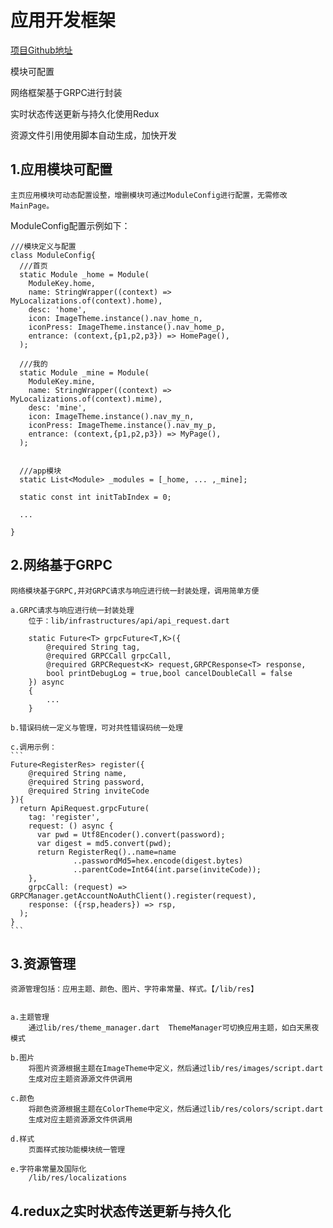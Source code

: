 # 应用开发框架

[项目Github地址][https://github.com/wilson23yang/flutter_app_dev.git]

 模块可配置
 
 网络框架基于GRPC进行封装

 实时状态传送更新与持久化使用Redux
 
 资源文件引用使用脚本自动生成，加快开发
 
 

## 1.应用模块可配置
    主页应用模块可动态配置设整，增删模块可通过ModuleConfig进行配置，无需修改MainPage。
    
ModuleConfig配置示例如下：

```
///模块定义与配置
class ModuleConfig{
  ///首页
  static Module _home = Module(
    ModuleKey.home,
    name: StringWrapper((context) => MyLocalizations.of(context).home),
    desc: 'home',
    icon: ImageTheme.instance().nav_home_n,
    iconPress: ImageTheme.instance().nav_home_p,
    entrance: (context,{p1,p2,p3}) => HomePage(),
  );

  ///我的
  static Module _mine = Module(
    ModuleKey.mine,
    name: StringWrapper((context) => MyLocalizations.of(context).mime),
    desc: 'mine',
    icon: ImageTheme.instance().nav_my_n,
    iconPress: ImageTheme.instance().nav_my_p,
    entrance: (context,{p1,p2,p3}) => MyPage(),
  );


  ///app模块
  static List<Module> _modules = [_home, ... ,_mine];

  static const int initTabIndex = 0;

  ...

}

```

## 2.网络基于GRPC
    网络模块基于GRPC,并对GRPC请求与响应进行统一封装处理，调用简单方便
    
    a.GRPC请求与响应进行统一封装处理
        位于：lib/infrastructures/api/api_request.dart
        
        static Future<T> grpcFuture<T,K>({
            @required String tag, 
            @required GRPCCall grpcCall,
            @required GRPCRequest<K> request,GRPCResponse<T> response,
            bool printDebugLog = true,bool cancelDoubleCall = false
        }) async
        {
            ...
        }
        
    b.错误码统一定义与管理，可对共性错误码统一处理
    
    c.调用示例：
    ```
    Future<RegisterRes> register({
        @required String name,
        @required String password,
        @required String inviteCode
    }){
      return ApiRequest.grpcFuture(
        tag: 'register',
        request: () async {
          var pwd = Utf8Encoder().convert(password);
          var digest = md5.convert(pwd);
          return RegisterReq()..name=name
                  ..passwordMd5=hex.encode(digest.bytes)
                  ..parentCode=Int64(int.parse(inviteCode));
        },
        grpcCall: (request) => GRPCManager.getAccountNoAuthClient().register(request),
        response: ({rsp,headers}) => rsp,
      );
    }
    ```
    
    
            

## 3.资源管理
    资源管理包括：应用主题、颜色、图片、字符串常量、样式。【/lib/res】
    
    
    a.主题管理
        通过lib/res/theme_manager.dart  ThemeManager可切换应用主题，如白天黑夜模式
    
    b.图片
        将图片资源根据主题在ImageTheme中定义，然后通过lib/res/images/script.dart
        生成对应主题资源源文件供调用
    
    c.颜色
        将颜色资源根据主题在ColorTheme中定义，然后通过lib/res/colors/script.dart
        生成对应主题资源源文件供调用
    
    d.样式
        页面样式按功能模块统一管理
    
    e.字符串常量及国际化
        /lib/res/localizations
    


## 4.redux之实时状态传送更新与持久化











[https://github.com/wilson23yang/flutter_app_dev.git]: https://github.com/wilson23yang/flutter_app_dev.git